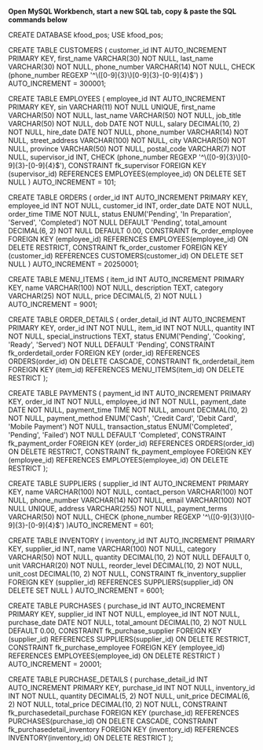 **Open MySQL Workbench, start a new SQL tab, copy & paste the SQL commands below**


CREATE DATABASE
kfood_pos;
USE kfood_pos;


CREATE TABLE CUSTOMERS (
customer_id INT AUTO_INCREMENT PRIMARY KEY,
first_name VARCHAR(30) NOT NULL,
last_name VARCHAR(30) NOT NULL,
phone_number VARCHAR(14) NOT NULL,
CHECK (phone_number REGEXP '^\\([0-9]{3}\\)[0-9]{3}-[0-9]{4}$')
) AUTO_INCREMENT = 300001;


CREATE TABLE EMPLOYEES (
employee_id INT AUTO_INCREMENT PRIMARY KEY,
sin VARCHAR(11) NOT NULL UNIQUE,
first_name VARCHAR(50) NOT NULL,
last_name VARCHAR(50) NOT NULL,
job_title VARCHAR(50) NOT NULL,
dob DATE NOT NULL,
salary DECIMAL(10, 2) NOT NULL,
hire_date DATE NOT NULL,
phone_number VARCHAR(14) NOT NULL,
street_address VARCHAR(100) NOT NULL,
city VARCHAR(50) NOT NULL, 
province VARCHAR(50) NOT NULL,
postal_code VARCHAR(7) NOT NULL,
supervisor_id INT,
CHECK (phone_number REGEXP '^\\([0-9]{3}\\)[0-9]{3}-[0-9]{4}$'),
CONSTRAINT fk_supervisor FOREIGN KEY (supervisor_id) REFERENCES EMPLOYEES(employee_id) ON DELETE SET NULL
) AUTO_INCREMENT = 101;


CREATE TABLE ORDERS (
order_id INT AUTO_INCREMENT PRIMARY KEY,
employee_id INT NOT NULL,
customer_id INT,
order_date DATE NOT NULL,
order_time TIME NOT NULL,
status ENUM('Pending', 'In Preparation', 'Served', 'Completed') NOT NULL DEFAULT 'Pending',
total_amount DECIMAL(6, 2) NOT NULL DEFAULT 0.00,
CONSTRAINT fk_order_employee FOREIGN KEY (employee_id) REFERENCES EMPLOYEES(employee_id) ON DELETE RESTRICT,
CONSTRAINT fk_order_customer FOREIGN KEY (customer_id) REFERENCES CUSTOMERS(customer_id) ON DELETE SET NULL
) AUTO_INCREMENT = 20250001;


CREATE TABLE MENU_ITEMS (
item_id INT AUTO_INCREMENT PRIMARY KEY,
name VARCHAR(100) NOT NULL,
description TEXT,
category VARCHAR(25) NOT NULL,
price DECIMAL(5, 2) NOT NULL
) AUTO_INCREMENT = 9001;


CREATE TABLE ORDER_DETAILS (
order_detail_id INT AUTO_INCREMENT PRIMARY KEY,
order_id INT NOT NULL,
item_id INT NOT NULL,
quantity INT NOT NULL,
special_instructions TEXT,
status ENUM('Pending', 'Cooking', 'Ready', 'Served') NOT NULL DEFAULT 'Pending',
CONSTRAINT fk_orderdetail_order FOREIGN KEY (order_id) REFERENCES ORDERS(order_id) ON DELETE CASCADE,
CONSTRAINT fk_orderdetail_item FOREIGN KEY (item_id) REFERENCES MENU_ITEMS(item_id) ON DELETE RESTRICT
);


CREATE TABLE PAYMENTS (
payment_id INT AUTO_INCREMENT PRIMARY KEY,
order_id INT NOT NULL,
employee_id INT NOT NULL,
payment_date DATE NOT NULL,
payment_time TIME NOT NULL,
amount DECIMAL(10, 2) NOT NULL,
payment_method ENUM('Cash', 'Credit Card', 'Debit Card', 'Mobile Payment') NOT NULL,
transaction_status ENUM('Completed', 'Pending', 'Failed') NOT NULL DEFAULT 'Completed',
CONSTRAINT fk_payment_order FOREIGN KEY (order_id) REFERENCES ORDERS(order_id) ON DELETE RESTRICT,
CONSTRAINT fk_payment_employee FOREIGN KEY (employee_id) REFERENCES EMPLOYEES(employee_id) ON DELETE RESTRICT
);

CREATE TABLE SUPPLIERS (
supplier_id INT AUTO_INCREMENT PRIMARY KEY,
name VARCHAR(100) NOT NULL,
contact_person VARCHAR(100) NOT NULL,
phone_number VARCHAR(14) NOT NULL,
email VARCHAR(100) NOT NULL UNIQUE,
address VARCHAR(255) NOT NULL,
payment_terms VARCHAR(50) NOT NULL,
CHECK (phone_number REGEXP '^\\([0-9]{3}\\)[0-9]{3}-[0-9]{4}$')
)AUTO_INCREMENT = 601;


CREATE TABLE INVENTORY (
inventory_id INT AUTO_INCREMENT PRIMARY KEY,
supplier_id INT,
name VARCHAR(100) NOT NULL,
category VARCHAR(50) NOT NULL,
quantity DECIMAL(10, 2) NOT NULL DEFAULT 0,
unit VARCHAR(20) NOT NULL,
reorder_level DECIMAL(10, 2) NOT NULL,
unit_cost DECIMAL(10, 2) NOT NULL,
CONSTRAINT fk_inventory_supplier FOREIGN KEY (supplier_id) REFERENCES SUPPLIERS(supplier_id) ON DELETE SET NULL
) AUTO_INCREMENT = 6001;


CREATE TABLE PURCHASES (
purchase_id INT AUTO_INCREMENT PRIMARY KEY,
supplier_id INT NOT NULL,
employee_id INT NOT NULL,
purchase_date DATE NOT NULL,
total_amount DECIMAL(10, 2) NOT NULL DEFAULT 0.00,
CONSTRAINT fk_purchase_supplier FOREIGN KEY (supplier_id) REFERENCES SUPPLIERS(supplier_id) ON DELETE RESTRICT,
CONSTRAINT fk_purchase_employee FOREIGN KEY (employee_id) REFERENCES EMPLOYEES(employee_id) ON DELETE RESTRICT
) AUTO_INCREMENT = 20001;


CREATE TABLE PURCHASE_DETAILS (
purchase_detail_id INT AUTO_INCREMENT PRIMARY KEY,
purchase_id INT NOT NULL,
inventory_id INT NOT NULL,
quantity DECIMAL(5, 2) NOT NULL,
unit_price DECIMAL(6, 2) NOT NULL,
total_price DECIMAL(10, 2) NOT NULL,
CONSTRAINT fk_purchasedetail_purchase FOREIGN KEY (purchase_id) REFERENCES PURCHASES(purchase_id) ON DELETE CASCADE,
CONSTRAINT fk_purchasedetail_inventory FOREIGN KEY (inventory_id) REFERENCES INVENTORY(inventory_id) ON DELETE RESTRICT
);

